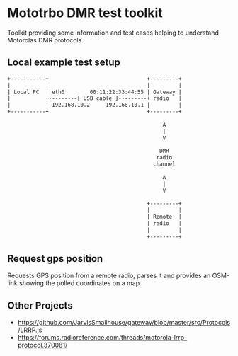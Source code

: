 # Mototrbo DMR test toolkit

Toolkit providing some information and test cases helping to understand Motorolas DMR protocols.

## Local example test setup

```txt
+-----------+                               +---------+
|           |                               |         |
| Local PC  | eth0        00:11:22:33:44:55 | Gateway |
|           +---------[ USB cable ]---------+ radio   |
|           | 192.168.10.2     192.168.10.1 |         |
+-----------+                               +---------+
                                              
                                                 A
                                                 |
                                                 V
                                              
                                                DMR
                                               radio
                                              channel
                                              
                                                 A
                                                 |
                                                 V
                                              
                                            +---------+
                                            |         |
                                            | Remote  |
                                            | radio   |
                                            |         |
                                            +---------+
```

## Request gps position

Requests GPS position from a remote radio, parses it and provides an OSM-link showing the polled coordinates on a map.

## Other Projects

- <https://github.com/JarvisSmallhouse/gateway/blob/master/src/Protocols/LRRP.js>
- <https://forums.radioreference.com/threads/motorola-lrrp-protocol.370081/>

